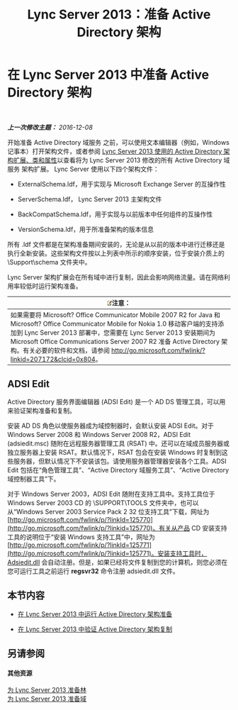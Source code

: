 ﻿---
title: Lync Server 2013：准备 Active Directory 架构
TOCTitle: 准备 Active Directory 架构
ms:assetid: 067726ae-fd3f-4133-a32f-26d2603ac674
ms:mtpsurl: https://technet.microsoft.com/zh-cn/library/Gg398119(v=OCS.15)
ms:contentKeyID: 49311886
ms.date: 12/10/2016
mtps_version: v=OCS.15
ms.translationtype: HT
---

# 在 Lync Server 2013 中准备 Active Directory 架构

 

_**上一次修改主题：** 2016-12-08_

开始准备 Active Directory 域服务 之前，可以使用文本编辑器（例如，Windows 记事本）打开架构文件，或者参阅 [Lync Server 2013 使用的 Active Directory 架构扩展、类和属性](lync-server-2013-active-directory-schema-extensions-classes-and-attributes-used-by-lync-server.md)以查看将为 Lync Server 2013 修改的所有 Active Directory 域服务 架构扩展。 Lync Server 使用以下四个架构文件：

  - ExternalSchema.ldf，用于实现与 Microsoft Exchange Server 的互操作性

  - ServerSchema.ldf， Lync Server 2013 主架构文件

  - BackCompatSchema.ldf，用于实现与以前版本中任何组件的互操作性

  - VersionSchema.ldf，用于所准备架构的版本信息

所有 .ldf 文件都是在架构准备期间安装的，无论是从以前的版本中进行迁移还是执行全新安装。这些架构文件按以上列表中所示的顺序安装，位于安装介质上的 \\Support\\schema 文件夹中。

Lync Server 架构扩展会在所有域中进行复制，因此会影响网络流量。请在网络利用率较低时运行架构准备。

<table>
<thead>
<tr class="header">
<th><img src="images/Dn783119.note(OCS.15).gif" title="note" alt="note" />注意：</th>
</tr>
</thead>
<tbody>
<tr class="odd">
<td>如果需要将 Microsoft? Office Communicator Mobile 2007 R2 for Java 和 Microsoft? Office Communicator Mobile for Nokia 1.0 移动客户端的支持添加到 Lync Server 2013 部署中，您需要在 Lync Server 2013 安装期间为 Microsoft Office Communications Server 2007 R2 准备 Active Directory 架构。有关必要的软件和文档，请参阅 <a href="http://go.microsoft.com/fwlink/?linkid=207172%26clcid=0x804" class="uri">http://go.microsoft.com/fwlink/?linkid=207172&amp;clcid=0x804</a>。</td>
</tr>
</tbody>
</table>


## ADSI Edit

Active Directory 服务界面编辑器 (ADSI Edit) 是一个 AD DS 管理工具，可以用来验证架构准备和复制。

安装 AD DS 角色以使服务器成为域控制器时，会默认安装 ADSI Edit。对于 Windows Server 2008 和 Windows Server 2008 R2，ADSI Edit (adsiedit.msc) 随附在远程服务器管理工具 (RSAT) 中。还可以在域成员服务器或独立服务器上安装 RSAT。默认情况下，RSAT 包会在安装 Windows 时复制到这些服务器，但默认情况下不安装该包。请使用服务器管理器安装各个工具。ADSI Edit 包括在“角色管理工具”、“Active Directory 域服务工具”、“Active Directory 域控制器工具”下。

对于 Windows Server 2003，ADSI Edit 随附在支持工具中。支持工具位于 Windows Server 2003 CD 的 \\SUPPORT\\TOOLS 文件夹中，也可以从“Windows Server 2003 Service Pack 2 32 位支持工具”下载，网址为 [http://go.microsoft.com/fwlink/p/?linkId=125770](http://go.microsoft.com/fwlink/p/?linkid=125770)。有关从产品 CD 安装支持工具的说明位于“安装 Windows 支持工具”中，网址为 [http://go.microsoft.com/fwlink/p/?linkId=125771](http://go.microsoft.com/fwlink/p/?linkid=125771)。安装支持工具时，Adsiedit.dll 会自动注册。但是，如果已经将文件复制到您的计算机，则您必须在您可运行工具之前运行 **regsvr32** 命令注册 adsiedit.dll 文件。

## 本节内容

  - [在 Lync Server 2013 中运行 Active Directory 架构准备](lync-server-2013-running-schema-preparation.md)

  - [在 Lync Server 2013 中验证 Active Directory 架构复制](lync-server-2013-verifying-schema-replication.md)

## 另请参阅

#### 其他资源

[为 Lync Server 2013 准备林](lync-server-2013-preparing-the-forest.md)  
[为 Lync Server 2013 准备域](lync-server-2013-preparing-domains.md)

